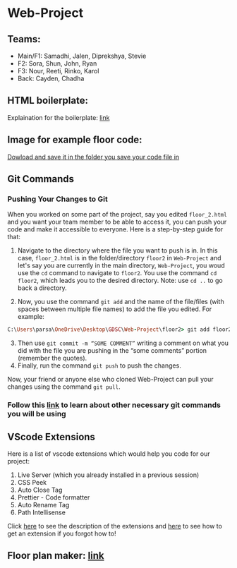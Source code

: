 # Web-Project

## Teams:

* Main/F1: Samadhi, Jalen, Diprekshya, Stevie 
* F2: Sora, Shun, John, Ryan
* F3: Nour, Reeti, Rinko, Karol
* Back: Cayden, Chadha

## HTML boilerplate:
Explaination for the boilerplate: [link](https://www.freecodecamp.org/news/basic-html5-template-boilerplate-code-example/)

## Image for example floor code:
[Dowload and save it in the folder you save your code file in](https://imgur.com/ZYsNEia)

## Git Commands

### Pushing Your Changes to Git

When you worked on some part of the project, say you edited <code>floor_2.html</code> and you want your team member to be able to access it, you can push your code and make it accessible to everyone. Here is a step-by-step guide for that:

1. Navigate to the directory where the file you want to push is in. In this case, <code>floor_2.html</code> is in the folder/directory <code>floor2</code> in <code>Web-Project</code> and let's say you are currently in the main directory, <code>Web-Project</code>, you woud use the <code>cd</code> command to navigate to <code>floor2</code>. You use the command <code>cd floor2</code>, which leads you to the desired directory.
Note: use <code>cd ..</code> to go back a directory.

2. Now, you use the command `git add` and the name of the file/files (with spaces between multiple file names) to add the file you edited.  For example:
    
  ```ruby
  C:\Users\parsa\OneDrive\Desktop\GDSC\Web-Project\floor2> git add floor2.html
  ```
    
3. Then use <code>git commit -m “SOME COMMENT”</code> writing a comment on what you did with the file you are pushing in the “some comments” portion (remember the quotes). 
4. Finally, run the command <code>git push</code> to push the changes.

Now, your friend or anyone else who cloned Web-Project can pull your changes using the command <code>git pull</code>.

### Follow this [link](https://www.atlassian.com/git/glossary#commands) to learn about other necessary git commands you will be using

## VScode Extensions 

Here is a list of vscode extensions which would help you code for our project:

1. Live Server (which you already installed in a previous session)
2. CSS Peek
3. Auto Close Tag
4. Prettier - Code formatter
5. Auto Rename Tag
6. Path Intellisense

Click [here](https://blog.bitsrc.io/top-10-visual-studio-code-extensions-for-web-developers-5bd6a76bdf5f) to see the description of the extensions and [here](https://code.visualstudio.com/docs/editor/extension-marketplace#:~:text=Browse%20for%20extensions,-You%20can%20browse&text=Bring%20up%20the%20Extensions%20view,on%20the%20VS%20Code%20Marketplace.) to see how to get an extension if you forgot how to!

## Floor plan maker: [link](https://floorplancreator.net/)
